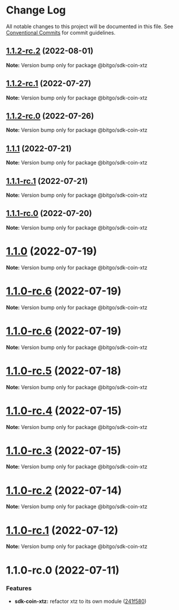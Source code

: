 # Change Log

All notable changes to this project will be documented in this file.
See [Conventional Commits](https://conventionalcommits.org) for commit guidelines.

## [1.1.2-rc.2](https://github.com/BitGo/BitGoJS/compare/@bitgo/sdk-coin-xtz@1.1.2-rc.1...@bitgo/sdk-coin-xtz@1.1.2-rc.2) (2022-08-01)

**Note:** Version bump only for package @bitgo/sdk-coin-xtz





## [1.1.2-rc.1](https://github.com/BitGo/BitGoJS/compare/@bitgo/sdk-coin-xtz@1.1.2-rc.0...@bitgo/sdk-coin-xtz@1.1.2-rc.1) (2022-07-27)

**Note:** Version bump only for package @bitgo/sdk-coin-xtz





## [1.1.2-rc.0](https://github.com/BitGo/BitGoJS/compare/@bitgo/sdk-coin-xtz@1.1.1...@bitgo/sdk-coin-xtz@1.1.2-rc.0) (2022-07-26)

**Note:** Version bump only for package @bitgo/sdk-coin-xtz





## [1.1.1](https://github.com/BitGo/BitGoJS/compare/@bitgo/sdk-coin-xtz@1.1.1-rc.1...@bitgo/sdk-coin-xtz@1.1.1) (2022-07-21)

**Note:** Version bump only for package @bitgo/sdk-coin-xtz





## [1.1.1-rc.1](https://github.com/BitGo/BitGoJS/compare/@bitgo/sdk-coin-xtz@1.1.1-rc.0...@bitgo/sdk-coin-xtz@1.1.1-rc.1) (2022-07-21)

**Note:** Version bump only for package @bitgo/sdk-coin-xtz





## [1.1.1-rc.0](https://github.com/BitGo/BitGoJS/compare/@bitgo/sdk-coin-xtz@1.1.0...@bitgo/sdk-coin-xtz@1.1.1-rc.0) (2022-07-20)

**Note:** Version bump only for package @bitgo/sdk-coin-xtz





# [1.1.0](https://github.com/BitGo/BitGoJS/compare/@bitgo/sdk-coin-xtz@1.1.0-rc.6...@bitgo/sdk-coin-xtz@1.1.0) (2022-07-19)

**Note:** Version bump only for package @bitgo/sdk-coin-xtz





# [1.1.0-rc.6](https://github.com/BitGo/BitGoJS/compare/@bitgo/sdk-coin-xtz@1.1.0-rc.4...@bitgo/sdk-coin-xtz@1.1.0-rc.6) (2022-07-19)

**Note:** Version bump only for package @bitgo/sdk-coin-xtz

# [1.1.0-rc.6](https://github.com/BitGo/BitGoJS/compare/@bitgo/sdk-coin-xtz@1.1.0-rc.4...@bitgo/sdk-coin-xtz@1.1.0-rc.6) (2022-07-19)

**Note:** Version bump only for package @bitgo/sdk-coin-xtz

# [1.1.0-rc.5](https://github.com/BitGo/BitGoJS/compare/@bitgo/sdk-coin-xtz@1.1.0-rc.4...@bitgo/sdk-coin-xtz@1.1.0-rc.5) (2022-07-18)

**Note:** Version bump only for package @bitgo/sdk-coin-xtz

# [1.1.0-rc.4](https://github.com/BitGo/BitGoJS/compare/@bitgo/sdk-coin-xtz@1.1.0-rc.3...@bitgo/sdk-coin-xtz@1.1.0-rc.4) (2022-07-15)

**Note:** Version bump only for package @bitgo/sdk-coin-xtz

# [1.1.0-rc.3](https://github.com/BitGo/BitGoJS/compare/@bitgo/sdk-coin-xtz@1.1.0-rc.1...@bitgo/sdk-coin-xtz@1.1.0-rc.3) (2022-07-15)

**Note:** Version bump only for package @bitgo/sdk-coin-xtz

# [1.1.0-rc.2](https://github.com/BitGo/BitGoJS/compare/@bitgo/sdk-coin-xtz@1.1.0-rc.1...@bitgo/sdk-coin-xtz@1.1.0-rc.2) (2022-07-14)

**Note:** Version bump only for package @bitgo/sdk-coin-xtz

# [1.1.0-rc.1](https://github.com/BitGo/BitGoJS/compare/@bitgo/sdk-coin-xtz@1.1.0-rc.0...@bitgo/sdk-coin-xtz@1.1.0-rc.1) (2022-07-12)

**Note:** Version bump only for package @bitgo/sdk-coin-xtz

# 1.1.0-rc.0 (2022-07-11)

### Features

- **sdk-coin-xtz:** refactor xtz to its own module ([241f580](https://github.com/BitGo/BitGoJS/commit/241f580c6711a186e36b11ec4ac3452b874bcacb))
